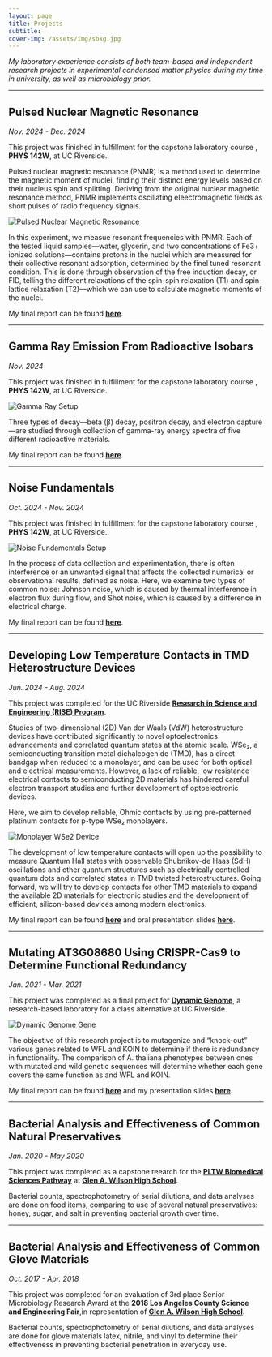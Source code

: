 ```yaml
---
layout: page
title: Projects
subtitle: 
cover-img: /assets/img/sbkg.jpg
---
```

*My laboratory experience consists of both team-based and independent research projects in experimental condensed matter physics during my time in university, as well as microbiology prior.*

---
## Pulsed Nuclear Magnetic Resonance
*Nov. 2024 - Dec. 2024*

This project was finished in fulfillment for the capstone laboratory course , **PHYS 142W**, at UC Riverside.

Pulsed nuclear magnetic resonance (PNMR) is a method used to determine the magnetic moment of nuclei, finding their distinct energy levels based on their nucleus spin and splitting. Deriving from the original nuclear magnetic resonance method, PNMR implements oscillating eleectromagnetic fields as short pulses of radio frequency signals.

![Pulsed Nuclear Magnetic Resonance](assets/img/pnmr.jpg)

In this experiment, we measue resonant frequencies with PNMR. Each of the tested liquid samples—water, glycerin, and two concentrations of Fe3+ ionized solutions—contains protons in the nuclei which are measured for their collective resonant adsorption, determined by the finel tuned resonant condition. This is done through observation of the free induction decay, or FID, telling the different relaxations of the spin-spin relaxation (T1) and spin-lattice relaxation (T2)—which we can use to calculate magnetic moments of the nuclei.

My final report can be found [**here**](assets/files/Pulsed_Nuclear_Magnetic_Resonance.pdf).

---

## Gamma Ray Emission From Radioactive Isobars
*Nov. 2024*

This project was finished in fulfillment for the capstone laboratory course , **PHYS 142W**, at UC Riverside.

![Gamma Ray Setup](assets/img/gamma-ray.jpg)

Three types of decay—beta (β) decay, positron decay, and electron capture—are studied through collection of gamma-ray energy spectra of five different radioactive materials. 

My final report can be found [**here**](assets/files/Gamma_Ray_Emission_from_Radioactive_Isobars.pdf).

---

## Noise Fundamentals
*Oct. 2024 - Nov. 2024*

This project was finished in fulfillment for the capstone laboratory course , **PHYS 142W**, at UC Riverside.

![Noise Fundamentals Setup](assets/img/noise-fund.jpg)

In the process of data collection and experimentation, there is often interference or an unwanted signal that affects the collected numerical or observational results, defined as noise. Here, we examine two types of common noise: Johnson noise, which is caused by thermal interference in electron flux during flow, and Shot noise, which is caused by a difference in electrical charge.

My final report can be found [**here**](assets/files/Noise_Fundamentals.pdf).

---

## Developing Low Temperature Contacts in TMD Heterostructure Devices
*Jun. 2024 - Aug. 2024*

This project was completed for the UC Riverside [**Research in Science and Engineering (RISE) Program**](https://rise.ucr.edu/).

Studies of two-dimensional (2D) Van der Waals (VdW) heterostructure devices have contributed significantly to novel optoelectronics advancements and correlated quantum states at the atomic scale. WSe₂, a semiconducting transition metal dichalcogenide (TMD), has a direct bandgap when reduced to a monolayer, and can be used for both optical and electrical measurements. However, a lack of reliable, low resistance electrical contacts to semiconducting 2D materials has hindered careful electron transport studies and further development of optoelectronic devices.

Here, we aim to develop reliable, Ohmic contacts by using pre-patterned platinum contacts for p-type WSe₂ monolayers.

![Monolayer WSe2 Device](assets/img/rise-dev.jpg)

The development of low temperature contacts will open up the possibility to measure Quantum Hall states with observable Shubnikov-de Haas (SdH) oscillations and other quantum structures such as electrically controlled quantum dots and correlated states in TMD twisted heterostructures. Going forward, we will try to develop contacts for other TMD materials to expand the available 2D materials for electronic studies and the development of efficient, silicon-based devices among modern electronics.

My final report can be found [**here**](assets/files/Vanessa_Kwong_RISE_Final_Paper.pdf) and oral presentation slides [**here**](assets/files/Vanessa-Kwong-RISE-Oral-Presentation.pdf).

---

## Mutating AT3G08680 Using CRISPR-Cas9 to Determine Functional Redundancy
*Jan. 2021 - Mar. 2021*

This project was completed as a final project for [**Dynamic Genome**](https://dynamicgenome.ucr.edu/), a research-based laboratory for a class alternative at UC Riverside.

![Dynamic Genome Gene](assets/img/dg_gene.png)

The objective of this research project is to mutagenize and “knock-out” various genes related to WFL and KOIN to determine if there is redundancy in functionality. The comparison of A. thaliana phenotypes between ones with mutated and wild genetic sequences will determine whether each gene covers the same function as and WFL and KOIN.

My final report can be found [**here**](assets/files/Vanessa_Kwong_DG_paper.pdf) and my presentation slides [**here**](assets/files/Vanessa_Kwong_DG_ppt.pdf).

---

## Bacterial Analysis and Effectiveness of Common Natural Preservatives
*Jan. 2020 - May 2020*

This project was completed as a capstone reearch for the [**PLTW Biomedical Sciences Pathway**](https://www.pltw.org/curriculum/biomedical-science) at [**Glen A. Wilson High School**](https://wihs.hlpschools.org/).

Bacterial counts, spectrophotometry of serial dilutions, and data analyses are done on food items, comparing to use of several natural preservatives: honey, sugar, and salt in preventing bacterial growth over time.

---

## Bacterial Analysis and Effectiveness of Common Glove Materials
*Oct. 2017 - Apr. 2018*

This project was completed for an evaluation of 3rd place Senior Microbiology Research Award at the **2018 Los Angeles County Science and Engineering Fair**,in representation of [**Glen A. Wilson High School**](https://wihs.hlpschools.org/).

Bacterial counts, spectrophotometry of serial dilutions, and data analyses are done for glove materials latex, nitrile, and vinyl to determine their effectiveness in preventing bacterial penetration in everyday use.
